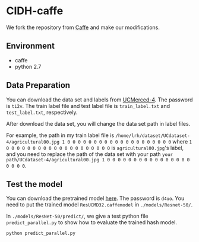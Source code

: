 # CIDH-caffe
We fork the repository from [Caffe](https://github.com/BVLC/caffe) and make our modifications. 
## Environment
* caffe
* python 2.7

## Data Preparation

You can download the data set and labels from [UCMerced-4](https://pan.baidu.com/s/1JpSDMr0isMpj-0ZRfsfLCw). The password is `ti2v`. The train label file and test label file is `train_label.txt` and `test_label.txt`, respectively.

After download the data set, you will change the data set path in label files. 

For example, the path in my train label file is `/home/lrh/dataset/UCdataset-4/agricultural00.jpg 1 0 0 0 0 0 0 0 0 0 0 0 0 0 0 0 0 0 0 0 0` where `1 0 0 0 0 0 0 0 0 0 0 0 0 0 0 0 0 0 0 0 0` is `agricultural00.jpg`'s label, and you need to replace the path of the data set with your path `your path/UCdataset-4/agricultural00.jpg 1 0 0 0 0 0 0 0 0 0 0 0 0 0 0 0 0 0 0 0 0`.
   
## Test the model
You can download the pretrained model [here](https://pan.baidu.com/s/1iO72cD953TknxeJLhuhrtA). The password is `d4uo`. You need to put the trained model `ResUCMD32.caffemodel` in `./models/Resnet-50/`. 

In `./models/ResNet-50/predict/`, we give a test python file `predict_parallel.py` to show how to evaluate the trained hash model. 

`python predict_parallel.py`
